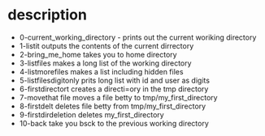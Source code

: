 # description
- 0-current_working_directory - prints out the current woriking directory
- 1-listit outputs the contents of the current dirrectory
- 2-bring_me_home takes you to home directory
- 3-listfiles makes a long list of the working directory
- 4-listmorefiles makes a list including hidden files
- 5-listfilesdigitonly prits long list with id and user as digits
- 6-firstdirectort creates a directi=ory in the tmp directory
- 7-movethat file moves a file betty to tmp/my_first_directory
- 8-firstdelt deletes file betty from tmp/my_first_directory
- 9-firstdirdeletion deletes my_first_directory
- 10-back take you bsck to the previous working directory
